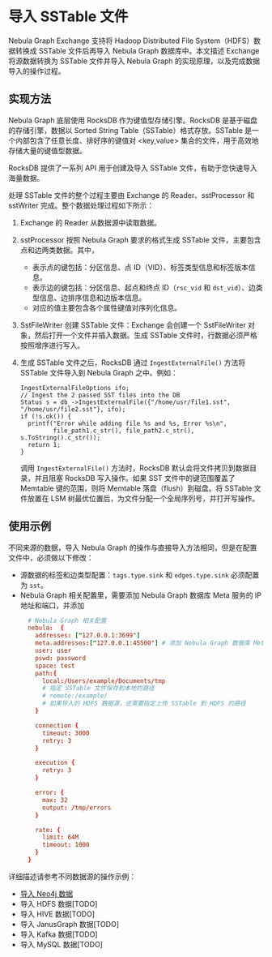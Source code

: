 # 导入 SSTable 文件

Nebula Graph Exchange 支持将 Hadoop Distributed File System（HDFS）数据转换成 SSTable 文件后再导入 Nebula Graph 数据库中。本文描述 Exchange 将源数据转换为 SSTable 文件并导入 Nebula Graph 的实现原理，以及完成数据导入的操作过程。

## 实现方法

Nebula Graph 底层使用 RocksDB 作为键值型存储引擎。RocksDB 是基于磁盘的存储引擎，数据以 Sorted String Table（SSTable）格式存放。SSTable 是一个内部包含了任意长度、排好序的键值对 &lt;key,value&gt; 集合的文件，用于高效地存储大量的键值型数据。

RocksDB 提供了一系列 API 用于创建及导入 SSTable 文件，有助于您快速导入海量数据。

处理 SSTable 文件的整个过程主要由 Exchange 的 Reader、sstProcessor 和 sstWriter 完成。整个数据处理过程如下所示：

1. Exchange 的 Reader 从数据源中读取数据。

2. sstProcessor 按照 Nebula Graph 要求的格式生成 SSTable 文件，主要包含点和边两类数据。其中，

   - 表示点的键包括：分区信息、点 ID（VID）、标签类型信息和标签版本信息。
   - 表示边的键包括：分区信息、起点和终点 ID（`rsc_vid` 和 `dst_vid`）、边类型信息、边排序信息和边版本信息。
   - 对应的值主要包含各个属性键值对序列化信息。

3. SstFileWriter 创建 SSTable 文件：Exchange 会创建一个 SstFileWriter 对象，然后打开一个文件并插入数据。生成 SSTable 文件时，行数据必须严格按照增序进行写入。

4. 生成 SSTable 文件之后，RocksDB 通过 `IngestExternalFile()` 方法将 SSTable 文件导入到 Nebula Graph 之中。例如：

    ```
    IngestExternalFileOptions ifo;
    // Ingest the 2 passed SST files into the DB
    Status s = db_->IngestExternalFile({"/home/usr/file1.sst", "/home/usr/file2.sst"}, ifo);
    if (!s.ok()) {
      printf("Error while adding file %s and %s, Error %s\n",
             file_path1.c_str(), file_path2.c_str(), s.ToString().c_str());
      return 1;
    }
    ```

    调用 `IngestExternalFile()` 方法时，RocksDB 默认会将文件拷贝到数据目录，并且阻塞 RocksDB 写入操作。如果 SST 文件中的键范围覆盖了 Memtable 键的范围，则将 Memtable 落盘（flush）到磁盘。将 SSTable 文件放置在 LSM 树最优位置后，为文件分配一个全局序列号，并打开写操作。

## 使用示例

不同来源的数据，导入 Nebula Graph 的操作与直接导入方法相同，但是在配置文件中，必须做以下修改：

- 源数据的标签和边类型配置：`tags.type.sink` 和 `edges.type.sink` 必须配置为 `sst`。
- Nebula Graph 相关配置里，需要添加 Nebula Graph 数据库 Meta 服务的 IP 地址和端口，并添加
    ```conf
      # Nebula Graph 相关配置
      nebula:  {
        addresses: ["127.0.0.1:3699"]
        meta.addresses:["127.0.0.1:45500"] # 添加 Nebula Graph 数据库 Meta 服务的 IP 地址和端口
        user: user
        pswd: password
        space: test
        path:{
          local:/Users/example/Documents/tmp
          # 指定 SSTable 文件保存到本地的路径
          # remote:/example/
          # 如果导入的 HDFS 数据源，还需要指定上传 SSTable 到 HDFS 的路径
        }

        connection {
          timeout: 3000
          retry: 3
        }

        execution {
          retry: 3
        }

        error: {
          max: 32
          output: /tmp/errors
        }

        rate: {
          limit: 64M
          timeout: 1000
        }
      }
    ```

详细描述请参考不同数据源的操作示例：

- [导入 Neo4j 数据](ex-ug-import-from-neo4j.md)
- 导入 HDFS 数据[TODO]
- 导入 HIVE 数据[TODO]
- 导入 JanusGraph 数据[TODO]
- 导入 Kafka 数据[TODO]
- 导入 MySQL 数据[TODO]
